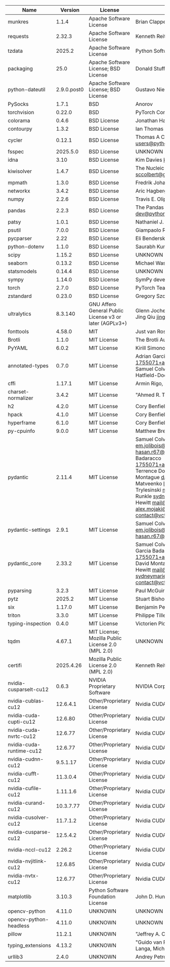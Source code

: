 | Name                     | Version     | License                                                 | Author                                                                                                                                                                                                                                                                                                                                                                                                                                                                                                  | URL                                                                  |
|--------------------------|-------------|---------------------------------------------------------|---------------------------------------------------------------------------------------------------------------------------------------------------------------------------------------------------------------------------------------------------------------------------------------------------------------------------------------------------------------------------------------------------------------------------------------------------------------------------------------------------------|----------------------------------------------------------------------|
| munkres                  | 1.1.4       | Apache Software License                                 | Brian Clapper                                                                                                                                                                                                                                                                                                                                                                                                                                                                                           | https://software.clapper.org/munkres/                                |
| requests                 | 2.32.3      | Apache Software License                                 | Kenneth Reitz                                                                                                                                                                                                                                                                                                                                                                                                                                                                                           | https://requests.readthedocs.io                                      |
| tzdata                   | 2025.2      | Apache Software License                                 | Python Software Foundation                                                                                                                                                                                                                                                                                                                                                                                                                                                                              | https://github.com/python/tzdata                                     |
| packaging                | 25.0        | Apache Software License; BSD License                    | Donald Stufft <donald@stufft.io>                                                                                                                                                                                                                                                                                                                                                                                                                                                                        | https://github.com/pypa/packaging                                    |
| python-dateutil          | 2.9.0.post0 | Apache Software License; BSD License                    | Gustavo Niemeyer                                                                                                                                                                                                                                                                                                                                                                                                                                                                                        | https://github.com/dateutil/dateutil                                 |
| PySocks                  | 1.7.1       | BSD                                                     | Anorov                                                                                                                                                                                                                                                                                                                                                                                                                                                                                                  | https://github.com/Anorov/PySocks                                    |
| torchvision              | 0.22.0      | BSD                                                     | PyTorch Core Team                                                                                                                                                                                                                                                                                                                                                                                                                                                                                       | https://github.com/pytorch/vision                                    |
| colorama                 | 0.4.6       | BSD License                                             | Jonathan Hartley <tartley@tartley.com>                                                                                                                                                                                                                                                                                                                                                                                                                                                                  | https://github.com/tartley/colorama                                  |
| contourpy                | 1.3.2       | BSD License                                             | Ian Thomas <ianthomas23@gmail.com>                                                                                                                                                                                                                                                                                                                                                                                                                                                                      | https://github.com/contourpy/contourpy                               |
| cycler                   | 0.12.1      | BSD License                                             | Thomas A Caswell <matplotlib-users@python.org>                                                                                                                                                                                                                                                                                                                                                                                                                                                          | https://matplotlib.org/cycler/                                       |
| fsspec                   | 2025.5.0    | BSD License                                             | UNKNOWN                                                                                                                                                                                                                                                                                                                                                                                                                                                                                                 | https://github.com/fsspec/filesystem_spec                            |
| idna                     | 3.10        | BSD License                                             | Kim Davies <kim+pypi@gumleaf.org>                                                                                                                                                                                                                                                                                                                                                                                                                                                                       | https://github.com/kjd/idna                                          |
| kiwisolver               | 1.4.7       | BSD License                                             | The Nucleic Development Team <sccolbert@gmail.com>                                                                                                                                                                                                                                                                                                                                                                                                                                                      | https://github.com/nucleic/kiwi                                      |
| mpmath                   | 1.3.0       | BSD License                                             | Fredrik Johansson                                                                                                                                                                                                                                                                                                                                                                                                                                                                                       | http://mpmath.org/                                                   |
| networkx                 | 3.4.2       | BSD License                                             | Aric Hagberg <hagberg@lanl.gov>                                                                                                                                                                                                                                                                                                                                                                                                                                                                         | https://networkx.org/                                                |
| numpy                    | 2.2.6       | BSD License                                             | Travis E. Oliphant et al.                                                                                                                                                                                                                                                                                                                                                                                                                                                                               | https://numpy.org                                                    |
| pandas                   | 2.2.3       | BSD License                                             | The Pandas Development Team <pandas-dev@python.org>                                                                                                                                                                                                                                                                                                                                                                                                                                                     | https://pandas.pydata.org                                            |
| patsy                    | 1.0.1       | BSD License                                             | Nathaniel J. Smith                                                                                                                                                                                                                                                                                                                                                                                                                                                                                      | https://github.com/pydata/patsy                                      |
| psutil                   | 7.0.0       | BSD License                                             | Giampaolo Rodola                                                                                                                                                                                                                                                                                                                                                                                                                                                                                        | https://github.com/giampaolo/psutil                                  |
| pycparser                | 2.22        | BSD License                                             | Eli Bendersky                                                                                                                                                                                                                                                                                                                                                                                                                                                                                           | https://github.com/eliben/pycparser                                  |
| python-dotenv            | 1.1.0       | BSD License                                             | Saurabh Kumar                                                                                                                                                                                                                                                                                                                                                                                                                                                                                           | https://github.com/theskumar/python-dotenv                           |
| scipy                    | 1.15.2      | BSD License                                             | UNKNOWN                                                                                                                                                                                                                                                                                                                                                                                                                                                                                                 | https://scipy.org/                                                   |
| seaborn                  | 0.13.2      | BSD License                                             | Michael Waskom <mwaskom@gmail.com>                                                                                                                                                                                                                                                                                                                                                                                                                                                                      | https://github.com/mwaskom/seaborn                                   |
| statsmodels              | 0.14.4      | BSD License                                             | UNKNOWN                                                                                                                                                                                                                                                                                                                                                                                                                                                                                                 | https://www.statsmodels.org/                                         |
| sympy                    | 1.14.0      | BSD License                                             | SymPy development team                                                                                                                                                                                                                                                                                                                                                                                                                                                                                  | https://sympy.org                                                    |
| torch                    | 2.7.0       | BSD License                                             | PyTorch Team                                                                                                                                                                                                                                                                                                                                                                                                                                                                                            | https://pytorch.org/                                                 |
| zstandard                | 0.23.0      | BSD License                                             | Gregory Szorc                                                                                                                                                                                                                                                                                                                                                                                                                                                                                           | https://github.com/indygreg/python-zstandard                         |
| ultralytics              | 8.3.140     | GNU Affero General Public License v3 or later (AGPLv3+) | Glenn Jocher <glenn.jocher@ultralytics.com>, Jing Qiu <jing.qiu@ultralytics.com>                                                                                                                                                                                                                                                                                                                                                                                                                        | https://ultralytics.com                                              |
| fonttools                | 4.58.0      | MIT                                                     | Just van Rossum                                                                                                                                                                                                                                                                                                                                                                                                                                                                                         | http://github.com/fonttools/fonttools                                |
| Brotli                   | 1.1.0       | MIT License                                             | The Brotli Authors                                                                                                                                                                                                                                                                                                                                                                                                                                                                                      | https://github.com/google/brotli                                     |
| PyYAML                   | 6.0.2       | MIT License                                             | Kirill Simonov                                                                                                                                                                                                                                                                                                                                                                                                                                                                                          | https://pyyaml.org/                                                  |
| annotated-types          | 0.7.0       | MIT License                                             | Adrian Garcia Badaracco <1755071+adriangb@users.noreply.github.com>, Samuel Colvin <s@muelcolvin.com>, Zac Hatfield-Dodds <zac@zhd.dev>                                                                                                                                                                                                                                                                                                                                                                 | https://github.com/annotated-types/annotated-types                   |
| cffi                     | 1.17.1      | MIT License                                             | Armin Rigo, Maciej Fijalkowski                                                                                                                                                                                                                                                                                                                                                                                                                                                                          | http://cffi.readthedocs.org                                          |
| charset-normalizer       | 3.4.2       | MIT License                                             | "Ahmed R. TAHRI" <tahri.ahmed@proton.me>                                                                                                                                                                                                                                                                                                                                                                                                                                                                | https://github.com/jawah/charset_normalizer/blob/master/CHANGELOG.md |
| h2                       | 4.2.0       | MIT License                                             | Cory Benfield <cory@lukasa.co.uk>                                                                                                                                                                                                                                                                                                                                                                                                                                                                       | https://github.com/python-hyper/h2/                                  |
| hpack                    | 4.1.0       | MIT License                                             | Cory Benfield <cory@lukasa.co.uk>                                                                                                                                                                                                                                                                                                                                                                                                                                                                       | https://github.com/python-hyper/hpack/                               |
| hyperframe               | 6.1.0       | MIT License                                             | Cory Benfield <cory@lukasa.co.uk>                                                                                                                                                                                                                                                                                                                                                                                                                                                                       | https://github.com/python-hyper/hyperframe/                          |
| py-cpuinfo               | 9.0.0       | MIT License                                             | Matthew Brennan Jones                                                                                                                                                                                                                                                                                                                                                                                                                                                                                   | https://github.com/workhorsy/py-cpuinfo                              |
| pydantic                 | 2.11.4      | MIT License                                             | Samuel Colvin <s@muelcolvin.com>, Eric Jolibois <em.jolibois@gmail.com>, Hasan Ramezani <hasan.r67@gmail.com>, Adrian Garcia Badaracco <1755071+adriangb@users.noreply.github.com>, Terrence Dorsey <terry@pydantic.dev>, David Montague <david@pydantic.dev>, Serge Matveenko <lig@countzero.co>, Marcelo Trylesinski <marcelotryle@gmail.com>, Sydney Runkle <sydneymarierunkle@gmail.com>, David Hewitt <mail@davidhewitt.io>, Alex Hall <alex.mojaki@gmail.com>, Victorien Plot <contact@vctrn.dev> | https://github.com/pydantic/pydantic                                 |
| pydantic-settings        | 2.9.1       | MIT License                                             | Samuel Colvin <s@muelcolvin.com>, Eric Jolibois <em.jolibois@gmail.com>, Hasan Ramezani <hasan.r67@gmail.com>                                                                                                                                                                                                                                                                                                                                                                                           | https://github.com/pydantic/pydantic-settings                        |
| pydantic_core            | 2.33.2      | MIT License                                             | Samuel Colvin <s@muelcolvin.com>, Adrian Garcia Badaracco <1755071+adriangb@users.noreply.github.com>, David Montague <david@pydantic.dev>, David Hewitt <mail@davidhewitt.dev>, Sydney Runkle <sydneymarierunkle@gmail.com>, Victorien Plot <contact@vctrn.dev>                                                                                                                                                                                                                                        | https://github.com/pydantic/pydantic-core                            |
| pyparsing                | 3.2.3       | MIT License                                             | Paul McGuire <ptmcg.gm+pyparsing@gmail.com>                                                                                                                                                                                                                                                                                                                                                                                                                                                             | https://github.com/pyparsing/pyparsing/                              |
| pytz                     | 2025.2      | MIT License                                             | Stuart Bishop                                                                                                                                                                                                                                                                                                                                                                                                                                                                                           | http://pythonhosted.org/pytz                                         |
| six                      | 1.17.0      | MIT License                                             | Benjamin Peterson                                                                                                                                                                                                                                                                                                                                                                                                                                                                                       | https://github.com/benjaminp/six                                     |
| triton                   | 3.3.0       | MIT License                                             | Philippe Tillet                                                                                                                                                                                                                                                                                                                                                                                                                                                                                         | https://github.com/triton-lang/triton/                               |
| typing-inspection        | 0.4.0       | MIT License                                             | Victorien Plot <contact@vctrn.dev>                                                                                                                                                                                                                                                                                                                                                                                                                                                                      | https://github.com/pydantic/typing-inspection                        |
| tqdm                     | 4.67.1      | MIT License; Mozilla Public License 2.0 (MPL 2.0)       | UNKNOWN                                                                                                                                                                                                                                                                                                                                                                                                                                                                                                 | https://tqdm.github.io                                               |
| certifi                  | 2025.4.26   | Mozilla Public License 2.0 (MPL 2.0)                    | Kenneth Reitz                                                                                                                                                                                                                                                                                                                                                                                                                                                                                           | https://github.com/certifi/python-certifi                            |
| nvidia-cusparselt-cu12   | 0.6.3       | NVIDIA Proprietary Software                             | NVIDIA Corporation                                                                                                                                                                                                                                                                                                                                                                                                                                                                                      | https://developer.nvidia.com/cusparselt                              |
| nvidia-cublas-cu12       | 12.6.4.1    | Other/Proprietary License                               | Nvidia CUDA Installer Team                                                                                                                                                                                                                                                                                                                                                                                                                                                                              | https://developer.nvidia.com/cuda-zone                               |
| nvidia-cuda-cupti-cu12   | 12.6.80     | Other/Proprietary License                               | Nvidia CUDA Installer Team                                                                                                                                                                                                                                                                                                                                                                                                                                                                              | https://developer.nvidia.com/cuda-zone                               |
| nvidia-cuda-nvrtc-cu12   | 12.6.77     | Other/Proprietary License                               | Nvidia CUDA Installer Team                                                                                                                                                                                                                                                                                                                                                                                                                                                                              | https://developer.nvidia.com/cuda-zone                               |
| nvidia-cuda-runtime-cu12 | 12.6.77     | Other/Proprietary License                               | Nvidia CUDA Installer Team                                                                                                                                                                                                                                                                                                                                                                                                                                                                              | https://developer.nvidia.com/cuda-zone                               |
| nvidia-cudnn-cu12        | 9.5.1.17    | Other/Proprietary License                               | Nvidia CUDA Installer Team                                                                                                                                                                                                                                                                                                                                                                                                                                                                              | https://developer.nvidia.com/cuda-zone                               |
| nvidia-cufft-cu12        | 11.3.0.4    | Other/Proprietary License                               | Nvidia CUDA Installer Team                                                                                                                                                                                                                                                                                                                                                                                                                                                                              | https://developer.nvidia.com/cuda-zone                               |
| nvidia-cufile-cu12       | 1.11.1.6    | Other/Proprietary License                               | Nvidia CUDA Installer Team                                                                                                                                                                                                                                                                                                                                                                                                                                                                              | https://developer.nvidia.com/cuda-zone                               |
| nvidia-curand-cu12       | 10.3.7.77   | Other/Proprietary License                               | Nvidia CUDA Installer Team                                                                                                                                                                                                                                                                                                                                                                                                                                                                              | https://developer.nvidia.com/cuda-zone                               |
| nvidia-cusolver-cu12     | 11.7.1.2    | Other/Proprietary License                               | Nvidia CUDA Installer Team                                                                                                                                                                                                                                                                                                                                                                                                                                                                              | https://developer.nvidia.com/cuda-zone                               |
| nvidia-cusparse-cu12     | 12.5.4.2    | Other/Proprietary License                               | Nvidia CUDA Installer Team                                                                                                                                                                                                                                                                                                                                                                                                                                                                              | https://developer.nvidia.com/cuda-zone                               |
| nvidia-nccl-cu12         | 2.26.2      | Other/Proprietary License                               | Nvidia CUDA Installer Team                                                                                                                                                                                                                                                                                                                                                                                                                                                                              | https://developer.nvidia.com/cuda-zone                               |
| nvidia-nvjitlink-cu12    | 12.6.85     | Other/Proprietary License                               | Nvidia CUDA Installer Team                                                                                                                                                                                                                                                                                                                                                                                                                                                                              | https://developer.nvidia.com/cuda-zone                               |
| nvidia-nvtx-cu12         | 12.6.77     | Other/Proprietary License                               | Nvidia CUDA Installer Team                                                                                                                                                                                                                                                                                                                                                                                                                                                                              | https://developer.nvidia.com/cuda-zone                               |
| matplotlib               | 3.10.3      | Python Software Foundation License                      | John D. Hunter, Michael Droettboom                                                                                                                                                                                                                                                                                                                                                                                                                                                                      | https://matplotlib.org                                               |
| opencv-python            | 4.11.0      | UNKNOWN                                                 | UNKNOWN                                                                                                                                                                                                                                                                                                                                                                                                                                                                                                 | UNKNOWN                                                              |
| opencv-python-headless   | 4.11.0      | UNKNOWN                                                 | UNKNOWN                                                                                                                                                                                                                                                                                                                                                                                                                                                                                                 | UNKNOWN                                                              |
| pillow                   | 11.2.1      | UNKNOWN                                                 | "Jeffrey A. Clark" <aclark@aclark.net>                                                                                                                                                                                                                                                                                                                                                                                                                                                                  | https://python-pillow.github.io                                      |
| typing_extensions        | 4.13.2      | UNKNOWN                                                 | "Guido van Rossum, Jukka Lehtosalo, Łukasz Langa, Michael Lee" <levkivskyi@gmail.com>                                                                                                                                                                                                                                                                                                                                                                                                                   | https://github.com/python/typing_extensions                          |
| urllib3                  | 2.4.0       | UNKNOWN                                                 | Andrey Petrov <andrey.petrov@shazow.net>                                                                                                                                                                                                                                                                                                                                                                                                                                                                | https://github.com/urllib3/urllib3/blob/main/CHANGES.rst             |

